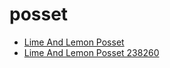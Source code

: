 # posset

 * [Lime And Lemon Posset](../../index/l/lime-and-lemon-posset-238260.json)
 * [Lime And Lemon Posset 238260](../../index/l/lime-and-lemon-posset-238260.json)
